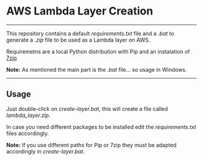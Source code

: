 # AWS Lambda Layer Creation

---
This repository contains a default _requirements.txt_ file and a _.bat_ to generate a _.zip_ file 
to be used as a Lambda layer on AWS.

Requiremetns are a local Python distribution with Pip and an instalation of [7zip](https://www.7-zip.org/)

**Note:** As mentioned the main part is the _.bat_ file... so usage in Windows.

---

## Usage

Just double-click on _create-layer.bat_, this will create a file called _lambda_layer.zip_.

In case you need different packages to be installed edit the _requirements.txt_ files accordingly.

**Note:** If you use different paths for Pip or 7zip they must be adapted accordingly in _create-layer.bat_. 